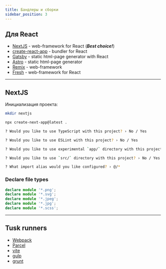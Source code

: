 ```yaml
---
title: Бандлеры и сборки
sidebar_position: 3
---
```


## Для React

- [NextJS](https://nextjs.org/) - web-framework for React (***Best choice!***)
- [create-react-app](https://create-react-app.dev/) - bundler for React
- [Gatsby](https://www.gatsbyjs.com/) - static html-page generator with React
- [Astro](https://astro.build/) - static html-page generator
- [Remix](https://remix.run/) - web-framework
- [Fresh](https://fresh.deno.dev/) - web-framework for React

***

## NextJS

Инициализация проекта:

```bash
mkdir nextjs

npx create-next-app@latest .

? Would you like to use TypeScript with this project? › No / Yes

? Would you like to use ESLint with this project? › No / Yes

? Would you like to use experimental `app/` directory with this project?

? Would you like to use `src/` directory with this project? › No / Yes

? What import alias would you like configured? › @/*
```

### Declare file types

```ts title="react-app-env.d.ts, next-env.d.ts"
declare module '*.png';
declare module '*.svg';
declare module '*.jpeg';
declare module '*.jpg';
declare module '*.scss';
```

***

## Tusk runners

- [Webpack](https://webpack.js.org/)
- [Parcel](https://parceljs.org/)
- [vite](https://vitejs.dev/)
- [gulp](https://gulpjs.com/)
- [grunt](https://gruntjs.com/)
